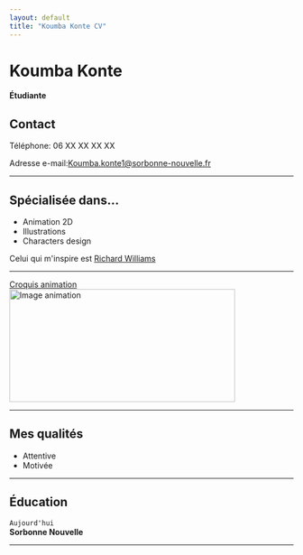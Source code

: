 ```yaml
---
layout: default
title: "Koumba Konte CV"
---
```

<link rel="stylesheet" href="/assets/css/style.css">

# Koumba Konte
**Étudiante**

## Contact

Téléphone: 06 XX XX XX XX

Adresse e-mail:[Koumba.konte1@sorbonne-nouvelle.fr](mailto:Koumba.konte1@sorbonne-nouvelle.fr)

---
<div id="main-container">

## Spécialisée dans...


- Animation 2D  
- Illustrations
- Characters design

Celui qui m'inspire est [Richard Williams](https://fr.wikipedia.org/wiki/Richard_Williams_animateur)


---

[Croquis animation](assets/css/img)
 <img class="animation" src="animation.png" alt="Image animation" width="400" height="200">

---

## Mes qualités


- Attentive
- Motivée

---


## Éducation

`Aujourd'hui`  
**Sorbonne Nouvelle**

---
</div id="main-container">
